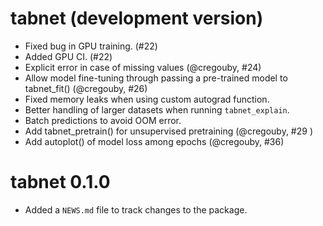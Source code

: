 # tabnet (development version)

* Fixed bug in GPU training. (#22)
* Added GPU CI. (#22)
* Explicit error in case of missing values (@cregouby, #24)
* Allow model fine-tuning through passing a pre-trained model to tabnet_fit() (@cregouby, #26)
* Fixed memory leaks when using custom autograd function.
* Better handling of larger datasets when running `tabnet_explain`.
* Batch predictions to avoid OOM error.
* Add tabnet_pretrain() for unsupervised pretraining (@cregouby, #29 )
* Add autoplot() of model loss among epochs (@cregouby, #36)

# tabnet 0.1.0

* Added a `NEWS.md` file to track changes to the package.
